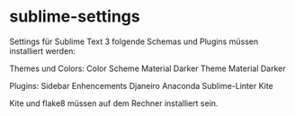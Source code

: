 # sublime-settings

Settings für Sublime Text 3
folgende Schemas und Plugins müssen installiert werden:

Themes und Colors:
Color Scheme Material Darker
Theme Material Darker

Plugins:
Sidebar Enhencements
Djaneiro
Anaconda
Sublime-Linter
Kite

Kite und flake8 müssen auf dem Rechner installiert sein.


